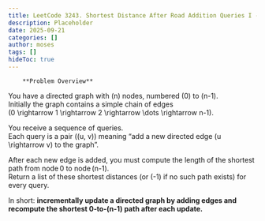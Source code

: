```yaml
---
title: LeetCode 3243. Shortest Distance After Road Addition Queries I - 
description: Placeholder
date: 2025-09-21
categories: []
author: moses
tags: []
hideToc: true
---
```

        **Problem Overview**

You have a directed graph with \(n\) nodes, numbered \(0\) to \(n-1\).  
Initially the graph contains a simple chain of edges  
\(0 \rightarrow 1 \rightarrow 2 \rightarrow \dots \rightarrow n-1\).

You receive a sequence of queries.  
Each query is a pair \((u, v)\) meaning “add a new directed edge \(u \rightarrow v\) to the graph”.

After each new edge is added, you must compute the length of the shortest path from node 0 to node \(n-1\).  
Return a list of these shortest distances (or \(-1\) if no such path exists) for every query.

In short: **incrementally update a directed graph by adding edges and recompute the shortest 0‑to‑\(n-1\) path after each update.**
